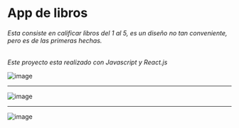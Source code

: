 # App de libros



###### Esta consiste en calificar libros del 1 al 5, es un diseño no tan conveniente, pero es de las primeras hechas.

*Este proyecto esta realizado con Javascript y React.js*

![image](https://media.discordapp.net/attachments/751514930477400077/869343339936383016/unknown.png?width=877&height=425)

---------------------------------------------------------------------------------------------------------------------------------------

![image](https://media.discordapp.net/attachments/751514930477400077/869343458819727440/unknown.png?width=771&height=425)

---------------------------------------------------------------------------------------------------------------------------------------

![image](https://media.discordapp.net/attachments/751514930477400077/869343690915741766/unknown.png)
